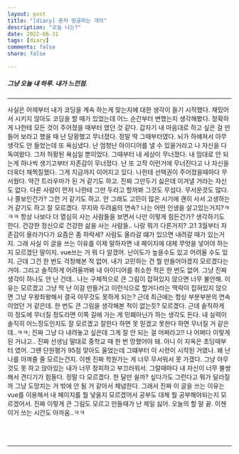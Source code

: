 ```yaml
---
layout: post
title: "[diary] 혼자 땅굴파는 개미"
description: "오늘 나는?"
date: 2022-08-31
tags: [diary]
comments: false
share: false

---
```


<h5> 그냥 오늘 내 하루. 내가 느낀점. </h5>

--- 
사실은 어제부터 내가 코딩을 계속 하는게 맞는지에 대한 생각이 들기 시작했다. 
재밌어서 시키지 않아도 코딩을 할 때가 있었는데 어느 순간부터 변했는지 생각해봤다. 
정확하게 나한테 모든 것이 주어졌을 때부터 였던 것 같다. 
갑자기 내 마음대로 하고 싶은 걸 만들어 보라고 했을 때 난 당황했고 무너졌다. 
정말 딱 그때부터였다. 뇌가 하얘져서 아무 생각도 안 들었는데 또 욕심냈다. 
난 엄청난 아이디어를 낼 수 있을거라고 나 자신을 다독여왔다. 
그저 허황된 욕심일 뿐이었다. 그때부터 내 세상이 무너졌다. 
내 맘대로 안 되는게 하나씩 생기고부터 자존감이 무너졌다. 
난 또 고작 이런거에 무너진다고 나 자신을 더욱더 채찍질했다. 
그게 지금까지 이어지고 있다. 나한테 선택권이 주어졌을때마다 무서웠다. 
약간 트라우마가 된 거 같기도 하고. 
진짜 그만두기 싫은데 이겨낼 거라는 자신도 없다. 
다른 사람이 먼저 나한테 그만 두라고 할까봐 그것도 무섭다. 
무서운것도 많다. 나 쫄보인건가? 그런 거 같기도 하고. 
안 그래도 고민이 많은 시기에 괜히 사서 고생하는 거 같기도 하고 잘 모르겠다. 
무지와 두려움의 연속? 나는 어떤 인생을 살고있는거지?ㅋㅋㅋ 
항상 나보다 더 열심히 사는 사람들을 보면서 나만 이렇게 힘든건가? 생각하기도 한다. 
건강한 정신으로 건강한 삶을 사는 사람들.. 나랑 뭐가 다른거지? 
고1 3월부터 자존감이 올라가다가 요즘은 좀 하락세? 사람도 올라갈 떄가 있으면 내려갈 때가 있는거지. 
그래 사실 이 글을 쓰는 이유를 이제 말하자면 내 페이지에 대체 무엇을 넣어야 하는지 모르겠단 말이지. 
vue쓰는 거 뭐 다 알겠어. 난이도가 높을수도 있고 어려울 수도 있지. 근데 그건 한 번도 걱정해본 적 없어. 
내가 고민하는 건 뭘 만들어야겠지 모르겠다는 거야. 그리고 솔직하게 어려울까봐 내 아이디어를 취소한 적은 한 번도 없어. 
그냥 진짜 생각이 하나도 안 난 건데.. 나는 구체적으로 큰 그림이 잡혀있지 않으면 너무 불안해. 
이유는 모르겠고 그냥 딱 난 이걸 만들거고 이런식으로 할거다라는 맥락이 잡혀있지 않으면 그냥 우왕좌왕해서 결국 아무것도 못하게 되는? 
근데 최근에는 항상 부분부분의 연속이었던 거 같은데. 한 번도 큰 그림을 생각해본 적이 없는듯? 모르겠다. 
근데 솔직하게 이 정도에 무너질 정도라면 이쪽 길에 가는 게 민폐아닌가 하는 생각도 든다. 
내 실력이 솔직히 어느정도인지도 잘 모르겠고 잘한다 하면 못 믿겠고 못한다 하면 무너질 거 같은데..ㅋㅋ; 
진짜 그냥 다 내려놓고 싶은데 그게 잘 안 되는 걸 어쩌라고!! 나 어쩌다 이렇게 된 거냐고.. 진짜 선생님 말대로 중학교 때 한 번 망했어야 돼. 
아니 이 지옥은 초딩때부터 였어. 그떈 단원평가 95점 맞아도 울었는데 그떄부터 이 시련이 시작된 거였나. 
왜 난 나를 아껴줄 줄 모르는건지. 이젠 진짜 학원가는 게 너무 무서워서 못 가겠다. 그냥 아무것도 못 하고 앉아있는 내가 너무 창피하고 부끄러워서. 
그럴때마다 내 자신이 너무 불쌍해서 견디기가 힘들다. 정말 다 모르겠다. 
한 달만 쉴까? 싶다가도 그런다고 뭐가 달라질까 그냥 도망치는 거 밖에 안 될 거 같아서 체념한다. 
그래서 진짜 이 글을 쓰는 이유는 vue를 이용해서 내 페이지를 뭘 넣을지 모르겠어서 공부도 대체 뭘 공부해야되는지 모르겠어서. 
진짜 이렇게 큰 그림도 모르고 만들때가 난 제일 싫어. 오늘의 할 말 끝. 이젠 이거 쓰는 시간도 아까움..ㅋㅋ
<br><br><br><br>







--- 
